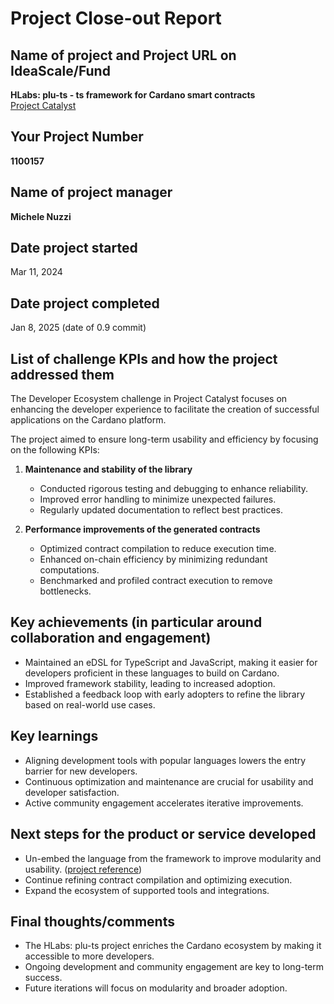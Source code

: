 # Project Close-out Report

## Name of project and Project URL on IdeaScale/Fund

**HLabs: plu-ts - ts framework for Cardano smart contracts**  
[Project Catalyst](https://milestones.projectcatalyst.io/projects/1100157)

## Your Project Number

**1100157**

## Name of project manager

**Michele Nuzzi**

## Date project started

Mar 11, 2024

## Date project completed

Jan 8, 2025 (date of 0.9 commit)

## List of challenge KPIs and how the project addressed them

The Developer Ecosystem challenge in Project Catalyst focuses on
enhancing the developer experience to facilitate the creation of
successful applications on the Cardano platform.

The project aimed to ensure long-term usability and efficiency by
focusing on the following KPIs:

1. **Maintenance and stability of the library**  
   - Conducted rigorous testing and debugging to enhance reliability.  
   - Improved error handling to minimize unexpected failures.  
   - Regularly updated documentation to reflect best practices.  

2. **Performance improvements of the generated contracts**  
   - Optimized contract compilation to reduce execution time.  
   - Enhanced on-chain efficiency by minimizing redundant computations.  
   - Benchmarked and profiled contract execution to remove bottlenecks.  

## Key achievements (in particular around collaboration and engagement)

- Maintained an eDSL for TypeScript and JavaScript, making it easier
  for developers proficient in these languages to build on Cardano.
- Improved framework stability, leading to increased adoption.
- Established a feedback loop with early adopters to refine the
  library based on real-world use cases.

## Key learnings

- Aligning development tools with popular languages lowers the entry
  barrier for new developers.
- Continuous optimization and maintenance are crucial for usability
  and developer satisfaction.
- Active community engagement accelerates iterative improvements.

## Next steps for the product or service developed

- Un-embed the language from the framework to improve modularity and
  usability. ([project reference](https://milestones.projectcatalyst.io/projects/1300109))
- Continue refining contract compilation and optimizing execution.
- Expand the ecosystem of supported tools and integrations.

## Final thoughts/comments

- The HLabs: plu-ts project enriches the Cardano ecosystem by making
  it accessible to more developers.
- Ongoing development and community engagement are key to long-term
  success.
- Future iterations will focus on modularity and broader adoption.
